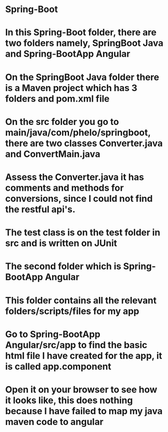 # Spring-Boot

# In this Spring-Boot folder, there are two folders namely, SpringBoot Java and Spring-BootApp Angular

# On the SpringBoot Java folder there is a Maven project which has 3 folders and pom.xml file

# On the src folder you go to main/java/com/phelo/springboot, there are two classes Converter.java and ConvertMain.java

# Assess the Converter.java it has comments and methods for conversions, since I could not find the restful api's.

# The test class is on the test folder in src and is written on JUnit


# The second folder which is Spring-BootApp Angular

# This folder contains all the relevant folders/scripts/files for my app

# Go to Spring-BootApp Angular/src/app to find the basic html file I have created for the app, it is called app.component

# Open it on your browser to see how it looks like, this does nothing because I have failed to map my java maven code to angular

